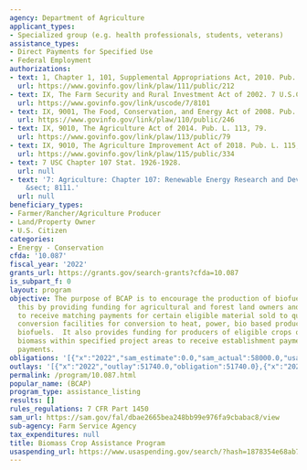 ```yaml
---
agency: Department of Agriculture
applicant_types:
- Specialized group (e.g. health professionals, students, veterans)
assistance_types:
- Direct Payments for Specified Use
- Federal Employment
authorizations:
- text: 1, Chapter 1, 101, Supplemental Appropriations Act, 2010. Pub. L. 111, 212.
  url: https://www.govinfo.gov/link/plaw/111/public/212
- text: IX, The Farm Security and Rural Investment Act of 2002. 7 U.S.C. &sect; 8101.
  url: https://www.govinfo.gov/link/uscode/7/8101
- text: IX, 9001, The Food, Conservation, and Energy Act of 2008. Pub. L. 110, 246.
  url: https://www.govinfo.gov/link/plaw/110/public/246
- text: IX, 9010, The Agriculture Act of 2014. Pub. L. 113, 79.
  url: https://www.govinfo.gov/link/plaw/113/public/79
- text: IX, 9010, The Agriculture Improvement Act of 2018. Pub. L. 115, 334.
  url: https://www.govinfo.gov/link/plaw/115/public/334
- text: 7 USC Chapter 107 Stat. 1926-1928.
  url: null
- text: '7: Agriculture: Chapter 107: Renewable Energy Research and Development U.S.C.
    &sect; 8111.'
  url: null
beneficiary_types:
- Farmer/Rancher/Agriculture Producer
- Land/Property Owner
- U.S. Citizen
categories:
- Energy - Conservation
cfda: '10.087'
fiscal_year: '2022'
grants_url: https://grants.gov/search-grants?cfda=10.087
is_subpart_f: 0
layout: program
objective: The purpose of BCAP is to encourage the production of biofuels.  BCAP accomplishes
  this by providing funding for agricultural and forest land owners and operators
  to receive matching payments for certain eligible material sold to qualified biomass
  conversion facilities for conversion to heat, power, bio based products, or advanced
  biofuels.  It also provides funding for producers of eligible crops of renewable
  biomass within specified project areas to receive establishment payments and annual
  payments.
obligations: '[{"x":"2022","sam_estimate":0.0,"sam_actual":58000.0,"usa_spending_actual":51740.0},{"x":"2023","sam_estimate":58000.0,"sam_actual":0.0,"usa_spending_actual":47128.0},{"x":"2024","sam_estimate":58000.0,"sam_actual":0.0,"usa_spending_actual":51845.0}]'
outlays: '[{"x":"2022","outlay":51740.0,"obligation":51740.0},{"x":"2023","outlay":47128.0,"obligation":47128.0},{"x":"2024","outlay":53066.77,"obligation":51845.0}]'
permalink: /program/10.087.html
popular_name: (BCAP)
program_type: assistance_listing
results: []
rules_regulations: 7 CFR Part 1450
sam_url: https://sam.gov/fal/dbae2665bea248bb99e976fa9cbabac8/view
sub-agency: Farm Service Agency
tax_expenditures: null
title: Biomass Crop Assistance Program
usaspending_url: https://www.usaspending.gov/search/?hash=1878354e68ab7c086dc5802382396c44
---
```

